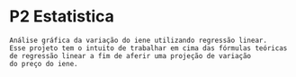 # P2 Estatistica
	Análise gráfica da variação do iene utilizando regressão linear.
	Esse projeto tem o intuito de trabalhar em cima das fórmulas teóricas de regressão linear a fim de aferir uma projeção de variação
	do preço do iene.